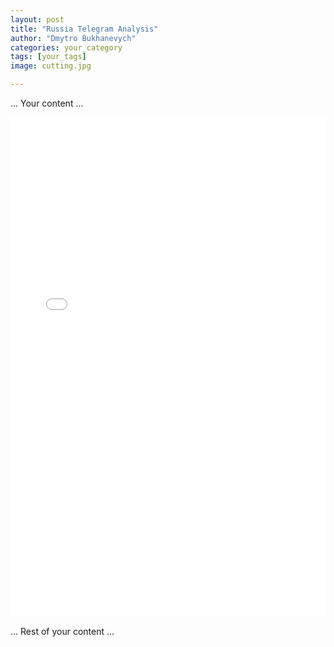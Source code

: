 ```yaml
---
layout: post
title: "Russia Telegram Analysis"
author: "Dmytro Bukhanevych"
categories: your_category
tags: [your_tags]
image: cutting.jpg

---
```


<style>
    /* Override styles for this specific post */
    .container {
        max-width: 95%!important; /* Using !important to override any existing styles */
        width: 95%!important;
    }
    
    /* Adjusting iframe-container styles */
    .iframe-container {
        width: 100%;  /* Setting width to 100% of parent's width */
        margin: 0 auto;  /* Centering the container */
        overflow: hidden; /* In case the iframe content spills over */
    }

    .iframe-container iframe {
        width: 100%;  /* Making the iframe take the full width of its container */
        border: none; /* Removing any borders from the iframe */
    }
</style>

... Your content ...

<!-- Embedding Plotly Visualization -->
<!-- Embedding Plotly Visualization -->
<!-- Embedding Plotly Visualization -->
<!-- Using the iframe container -->
<div class="iframe-container">
    <iframe src="{{ site.baseurl }}/visualizations/fig_topics_time.html" height="800"></iframe>
</div>



... Rest of your content ...
